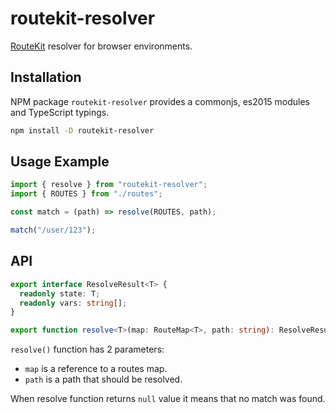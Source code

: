 # routekit-resolver

[RouteKit](https://github.com/localvoid/routekit) resolver for browser environments.

## Installation

NPM package `routekit-resolver` provides a commonjs, es2015 modules and TypeScript typings.

```sh
npm install -D routekit-resolver
```

## Usage Example

```js
import { resolve } from "routekit-resolver";
import { ROUTES } from "./routes";

const match = (path) => resolve(ROUTES, path);

match("/user/123");
```

## API

```ts
export interface ResolveResult<T> {
  readonly state: T;
  readonly vars: string[];
}

export function resolve<T>(map: RouteMap<T>, path: string): ResolveResult<T> | null;
```

`resolve()` function has 2 parameters:

- `map` is a reference to a routes map.
- `path` is a path that should be resolved.

When resolve function returns `null` value it means that no match was found.
